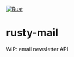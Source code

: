 [![Rust](https://github.com/Mathijs-Bakker/rusty-mail/actions/workflows/rust_general.yml/badge.svg)](https://github.com/Mathijs-Bakker/rusty-mail/actions/workflows/rust_general.yml)
# rusty-mail
WIP: email newsletter API
